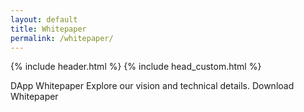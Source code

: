 ```yaml
---
layout: default
title: Whitepaper
permalink: /whitepaper/
---
```

{% include header.html %}
{% include head_custom.html %}



DApp Whitepaper
Explore our vision and technical details.
Download Whitepaper



